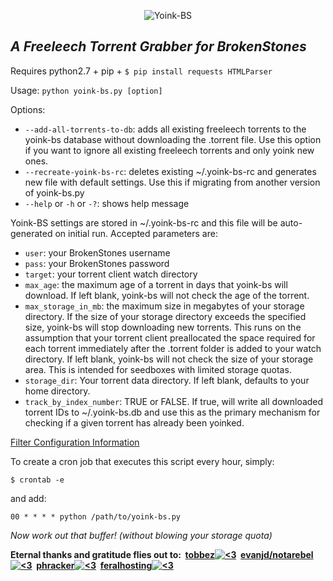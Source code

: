<p align="center">
<img src="https://i.imgur.com/SOufsEW.png" alt="Yoink-BS">
</p>

*A Freeleech Torrent Grabber for BrokenStones*
---

Requires python2.7 + pip + `$ pip install requests HTMLParser`

Usage: `python yoink-bs.py [option]`

Options:

- `--add-all-torrents-to-db`: adds all existing freeleech torrents to the yoink-bs database without downloading the .torrent file. Use this option if you want to ignore all existing freeleech torrents and only yoink new ones.
- `--recreate-yoink-bs-rc`: deletes existing ~/.yoink-bs-rc and generates new file with default settings. Use this if migrating from another version of yoink-bs.py
- `--help` or `-h` or `-?`: shows help message

Yoink-BS settings are stored in ~/.yoink-bs-rc and this file will be auto-generated on initial run. Accepted parameters are:

- `user`: your BrokenStones username
- `pass`: your BrokenStones password
- `target`: your torrent client watch directory
- `max_age`: the maximum age of a torrent in days that yoink-bs will download. If left blank, yoink-bs will not check the age of the torrent.
- `max_storage_in_mb`: the maximum size in megabytes of your storage directory. If the size of your storage directory exceeds the specified size, yoink-bs will stop downloading new torrents. This runs on the assumption that your torrent client preallocated the space required for each torrent immediately after the .torrent folder is added to your watch directory. If left blank, yoink-bs will not check the size of your storage area. This is intended for seedboxes with limited storage quotas.
- `storage_dir`: Your torrent data directory. If left blank, defaults to your home directory.
- `track_by_index_number`: TRUE or FALSE. If true, will write all downloaded torrent IDs to ~/.yoink-bs.db and use this as the primary mechanism for checking if a given torrent has already been yoinked.

[Filter Configuration Information](http://git.io/5ZFi9A)

To create a cron job that executes this script every hour, simply:

`$ crontab -e`

and add:

`00 * * * * python /path/to/yoink-bs.py`

*Now work out that buffer! (without blowing your storage quota)*

**Eternal thanks and gratitude flies out to:  [tobbez![<3](http://i.imgur.com/kX2q6Bm.png)](https://what.cd/user.php?id=605)  [evanjd/notarebel![<3](http://i.imgur.com/kX2q6Bm.png)](https://what.cd/user.php?id=417)  [phracker![<3](http://i.imgur.com/kX2q6Bm.png)](https://what.cd/user.php?id=260077)  [feralhosting![<3](http://i.imgur.com/kX2q6Bm.png)](https://www.feralhosting.com)**
